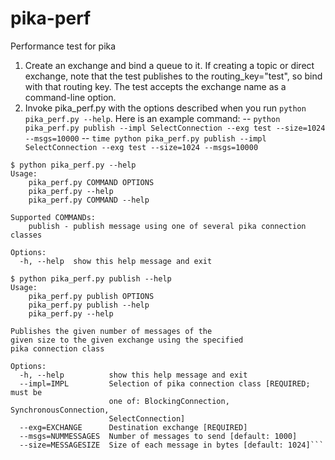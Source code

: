 # pika-perf
Performance test for pika

1. Create an exchange and bind a queue to it. If creating a topic or direct exchange, note that the test publishes to the routing_key="test", so bind with that routing key. The test accepts the exchange name as a command-line option.
2. Invoke pika_perf.py with the options described when you run `python pika_perf.py --help`. Here is an example command:
-- `python pika_perf.py publish --impl SelectConnection --exg test --size=1024 --msgs=10000`
-- `time python pika_perf.py publish --impl SelectConnection --exg test --size=1024 --msgs=10000`
```
$ python pika_perf.py --help
Usage: 
	pika_perf.py COMMAND OPTIONS
	pika_perf.py --help
	pika_perf.py COMMAND --help

Supported COMMANDs:
	publish - publish message using one of several pika connection classes

Options:
  -h, --help  show this help message and exit
```

```
$ python pika_perf.py publish --help
Usage: 
	pika_perf.py publish OPTIONS
	pika_perf.py publish --help
	pika_perf.py --help

Publishes the given number of messages of the
given size to the given exchange using the specified
pika connection class

Options:
  -h, --help          show this help message and exit
  --impl=IMPL         Selection of pika connection class [REQUIRED; must be
                      one of: BlockingConnection, SynchronousConnection,
                      SelectConnection]
  --exg=EXCHANGE      Destination exchange [REQUIRED]
  --msgs=NUMMESSAGES  Number of messages to send [default: 1000]
  --size=MESSAGESIZE  Size of each message in bytes [default: 1024]```
